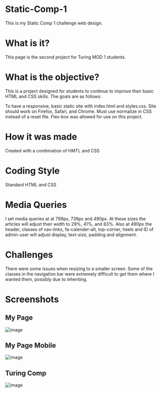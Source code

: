 # Static-Comp-1 

This is my Static Comp 1 challenge web design.

# What is it?

This page is the second project for Turing MOD 1 students.

# What is the objective?

This is a project designed for students to continue to improve their basic HTML and CSS skills. The goals are as follows:

To have a responsive, basic static site with index.html and styles.css.
Site should work on Firefox, Safari, and Chrome.
Must use normalize in CSS instead of a reset file.
Flex-box was allowed for use on this project.

# How it was made

Created with a combination of HMTL and CSS

# Coding Style

Standard HTML and CSS

# Media Queries

I set media queries at at 799px, 739px and 490px. At these sizes the articles will adjust their width to 29%, 41%, and 83%. Also at 490px the header, classes of nav-links, fa-calender-alt, top-corner, heels and ID of admin-user will adjust display, text-size, padding and alignment.

# Challenges

There were some issues when resizing to a smaller screen. Some of the classes in the navigation bar were extremely difficult to get them where I wanted them, possibly due to inheriting.


# Screenshots

## My Page

![image](https://user-images.githubusercontent.com/43790434/52248813-65918680-28ad-11e9-92bd-28170fdc043d.png)

## My Page Mobile

![image](https://user-images.githubusercontent.com/43790434/52248816-6cb89480-28ad-11e9-8f0e-4b440a75b3e0.png)

## Turing Comp
![image](https://user-images.githubusercontent.com/43790434/52248848-8c4fbd00-28ad-11e9-9401-2c51eaf97c03.png)
